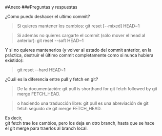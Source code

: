 #Anexo
###Preguntas y respuestas

¿Como puedo deshacer el ultimo commit?
>Si quieres mantener los cambios:
git reset [--mixed] HEAD~1

>Si además no quieres cargarte el commit (sólo mover el head al anterior):
git reset --soft HEAD~1

Y si no quieres mantenerlos (y volver al estado del commit anterior, en la práctica, destruir el último commit completamente como si nunca hubiera existido):
>git reset --hard HEAD~1

¿Cuál es la diferencia entre pull y fetch en git?
>De la documentación:
git pull is shorthand for git fetch followed by git merge FETCH_HEAD.

>o haciendo una traducción libre:
git pull es una abreviación de git fetch seguido de git merge FETCH_HEAD.

Es decir, <br>git fetch trae los cambios, pero los deja en otro branch, hasta que se hace el git merge para traerlos al branch local.
